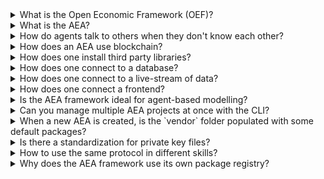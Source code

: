 <details><summary>What is the Open Economic Framework (OEF)?</summary>
The <i>Open Economic Framework' (OEF)</i> consists of protocols, languages and market mechanisms agents use to search and find each other, communicate with as well as trade with each other. As such the OEF defines the decentralised virtual environment that supplies and supports APIs for autonomous third-party software agents, also known as Autonomous Economic Agents (AEAs).
<br><br>
You can read more about the ledgers and the OEF <a href="../oef-ledger/"> here </a>
</details>

<details><summary>What is the AEA?</summary>
AEA is short for Autonomous Economic Agents. AEAs act independently of constant user input and autonomously execute actions to achieve their objective.
Their goal is to create economic value for you, their owner.
<br><br>
You can read more about the AEAs <a href="../app-areas/"> here </a>
</details>

<details><summary>How do agents talk to others when they don't know each other?</summary>
For the Autonomous Economic Agents (AEAs) to be able to talk to others, firstly they need to find them,
and then, implement the same protocols in order to be able to deserialise the envelops they receive.
<br><br>
You can read more about the Search and Discovery <a href="../oef-ledger/">here</a> and more about envelops and protocols <a href="../core-components-1/">here</a>

</details>

<details><summary>How does an AEA use blockchain?</summary>
The AEA framework enables the agents to interact with public blockchains to complete transactions. Currently, the framework supports
two different networks natively: the <i>Fetch.ai</i> network and the <i>Ethereum</i> network.
<br><br>
You can read more about the integration of ledger <a href="../ledger-integration/">here</a>

</details>

<details><summary>How does one install third party libraries?</summary>
The framework supports the use of third-party libraries hosted on PyPI. We can directly reference the external dependencies in an AEA package's configuration file. The CLI <code>install</code> command will install each dependency that the specific AEA needs and is listed in the one of it's packages configuration files.
</details>

<details><summary>How does one connect to a database?</summary>
You have two options to connect to a database:
- Creating a wrapper that communicates with the database and imports a Model. You can find an example implementation in the `weather_station` package
- Using an ORM (object-relational mapping) library, and implementing the logic inside a class that inherits from the Model abstract class.
<br><br>
For a detailed example of how to use an ORM follow the <a href='../orm-integration/'>ORM use case</a>
</details>

<details><summary>How does one connect to a live-stream of data?</summary>
You can create a wrapper class that communicates with the source and import this class in your skill,
or you can use a third-party library by listing the dependency in the skill's `.yaml` file. Then you can import this library in a strategy class that inherits
from the Model abstract class.
<br><br>
You can find example of this implementation in the <a href='../generic-skills-step-by-step/#step4-create-the-strategy_1'> thermometer step by step guide </a>
</details>

<details><summary>How does one connect a frontend?</summary>
There are two options that one could connect a frontend. The first option would be to create an HTTP connection and then create an app that will communicate with this
connections.
The other option is to create a frontend client that will communicate with the agent via the <a href="../oef-ledger/">OEF communication network</a>.
<br><br>
You can find a more detailed approach <a href="../connect-a-frontend/">here</a>.
</details>

<details><summary>Is the AEA framework ideal for agent-based modelling?</summary>
The goal of agent-based modelling is to search for explanatory insight into the collective behaviour of agents obeying simple rules, typically in natural systems rather than in designing agents or solving specific practical or engineering problems.
Although it would be potentially possible, it would be inefficient to use the AEA framework for that kind of problem.
<br><br>
You can find more details <a href="../app-areas/">here</a>
</details>

<details><summary>Can you manage multiple AEA projects at once with the CLI?</summary>
Individual CLI calls are currently scoped to a single project. You can have multiple AEA projects in a given root directory but you will have to use the CLI for each project independently.
<br>
We are looking to add support for interacting with multiple AEA projects via a single CLI call in the future.
<br><br>
You can find more details about the CLI commands <a href="../cli-commands/">here</a>
</details>

<details><summary>When a new AEA is created, is the `vendor` folder populated with some default packages?</summary>
All AEA projects by default hold the `fetchai/stub:0.14.0` connection, the `fetchai/default:0.11.0` protocol and the `fetchai/error:0.11.0` skill. These (as all other packages installed from the registry) are placed in the vendor's folder.
<br><br>
You can find more details about the file structure <a href="../package-imports/">here</a>
</details>

<details><summary>Is there a standardization for private key files?</summary>
Currently, the private keys are stored in `.txt` files. This is temporary and will be improved soon.
</details>

<details><summary>How to use the same protocol in different skills?</summary>
By default, envelopes of a given protocol get routed to all skills which have a handler supporting that protocol.

The `URI` in the `EnvelopeContext` can be used to route envelopes of a given protocol to a specific skill. The `URI` path needs to be set to the skill's `public_id.to_uri_path`.
</details>

<details><summary>Why does the AEA framework use its own package registry?</summary>
AEA packages could be described as personalized plugins for the AEA runtime. They are not like a library and therefore not suitable for distribution via <a href='https://pypi.org/' target="_blank">PyPI</a>.
</details>
